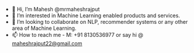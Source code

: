 - 👋 Hi, I’m Mahesh @mrmaheshrajput
- 👀 I’m interested in Machine Learning enabled products and services.
- 💞️ I’m looking to collaborate on NLP, recommender systems or any other area of Machine Learning.
- 📫 How to reach me - M: +91 8130536977 or say hi @ maheshrajput22@gmail.com

<!---
mrmaheshrajput/mrmaheshrajput is a ✨ special ✨ repository because its `README.md` (this file) appears on your GitHub profile.
You can click the Preview link to take a look at your changes.
--->

